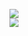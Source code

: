 [![](https://img.shields.io/badge/Made%20With-Github%20Spray-lightgrey.svg?style=for-the-badge&logo=github)](https://github.com/Annihil/github-spray#19273)  
[![](https://i.imgur.com/2DrTn0Z.gif)](https://github.com/Annihil/github-spray)